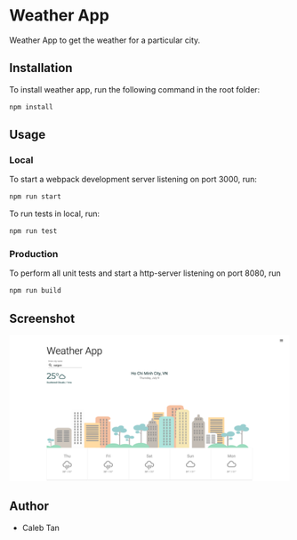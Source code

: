 # Weather App

Weather App to get the weather for a particular city.

## Installation

To install weather app, run the following command in the root folder:

```bash
npm install
```

## Usage

### Local

To start a webpack development server listening on port 3000, run:

```bash
npm run start
```

To run tests in local, run:

```bash
npm run test
```

### Production

To perform all unit tests and start a http-server listening on port 8080, run

```bash
npm run build
```

## Screenshot

![home page](/screenshots/homePage.png)

## Author

- Caleb Tan
